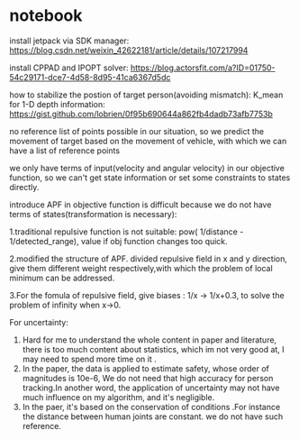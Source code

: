 # notebook

install jetpack via SDK manager: https://blog.csdn.net/weixin_42622181/article/details/107217994

install CPPAD and IPOPT solver: https://blog.actorsfit.com/a?ID=01750-54c29171-dce7-4d58-8d95-41ca6367d5dc

how to stabilize the postion of target person(avoiding mismatch):
K_mean for 1-D depth information:   https://gist.github.com/lobrien/0f95b690644a862fb4dadb73afb7753b




no reference list of points possible in our situation, so we predict the movement of target based on the movement of vehicle, with which we can have a list of reference points


we only have terms of input(velocity and angular velocity) in our objective function, so we can't get state information or set some constraints to states directly.

introduce APF in objective function is difficult because we do not have terms of states(transformation is necessary):

   1.traditional repulsive function is not suitable:   pow( 1/distance - 1/detected_range), value if obj function changes too quick.
   
   2.modified the structure of APF. divided repulsive field in x and y direction, give them different weight respectively,with which the problem of local minimum can be addressed.
   
   3.For the fomula of repulsive field, give biases  :    1/x   ->    1/x+0.3,     to solve the problem of infinity when x->0.







For uncertainty:
 1. Hard for me to understand the whole content in paper and literature, there is too much content about statistics, which im not very good at, I may need to spend more     time on it .
 2. In the paper, the data is applied to estimate safety, whose order of magnitudes is 10e-6, We do not need that high accuracy for person tracking.In another word, the application of uncertainty may not have much influence on my algorithm, and it's negligible.
 3. In the paer, it's based on the conservation of conditions .For instance the distance between human joints are constant. we do not have such reference.  
